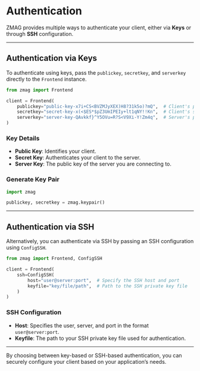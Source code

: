 # **Authentication**

ZMAG provides multiple ways to authenticate your client, either via **Keys** or through **SSH** configuration.

---

## **Authentication via Keys**

To authenticate using keys, pass the `publickey`, `secretkey`, and `serverkey` directly to the `Frontend` instance.

```python
from zmag import Frontend

client = Frontend(
    publickey="public-key-x7i+CS<BVZMJyXEX)H8?31k5o)?mQ",  # Client's public key
    secretkey="secret-key-x(<$ES*$pZ3UmIPEIy+lt1qNY!!Kn",  # Client's secret key
    serverkey="server-key-QAvkkf}^Y5OVu=R?S<V9Xi-Y!Zm4q",  # Server's public key
)
```

### **Key Details**

- **Public Key**: Identifies your client.
- **Secret Key**: Authenticates your client to the server.
- **Server Key**: The public key of the server you are connecting to.

### **Generate Key Pair**

```python
import zmag

publickey, secretkey = zmag.keypair()
```

---

## **Authentication via SSH**

Alternatively, you can authenticate via SSH by passing an SSH configuration using `ConfigSSH`.

```python
from zmag import Frontend, ConfigSSH

client = Frontend(
    ssh=ConfigSSH(
        host="user@server:port",  # Specify the SSH host and port
        keyfile="key/file/path",  # Path to the SSH private key file
    )
)
```

### **SSH Configuration**

- **Host**: Specifies the user, server, and port in the format `user@server:port`.
- **Keyfile**: The path to your SSH private key file used for authentication.

---

By choosing between key-based or SSH-based authentication, you can securely configure your client based on your application’s needs.
